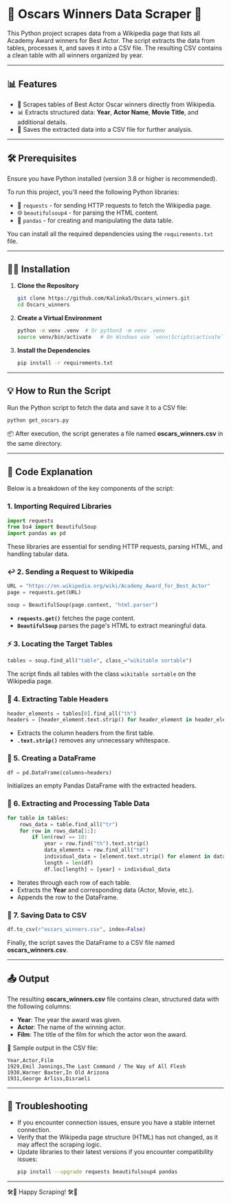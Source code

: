 # 🌟 Oscars Winners Data Scraper 🌟

This Python project scrapes data from a Wikipedia page that lists all Academy Award winners for Best Actor. The script extracts the data from tables, processes it, and saves it into a CSV file. The resulting CSV contains a clean table with all winners organized by year.

---

## 📊 Features
- 🔎 Scrapes tables of Best Actor Oscar winners directly from Wikipedia.
- 📊 Extracts structured data: **Year**, **Actor Name**, **Movie Title**, and additional details.
- 🔧 Saves the extracted data into a CSV file for further analysis.

---

## 🛠️ Prerequisites
Ensure you have Python installed (version 3.8 or higher is recommended).

To run this project, you'll need the following Python libraries:
- 💪 `requests` - for sending HTTP requests to fetch the Wikipedia page.
- 🌐 `beautifulsoup4` - for parsing the HTML content.
- 📅 `pandas` - for creating and manipulating the data table.

You can install all the required dependencies using the `requirements.txt` file.

---

## 👨‍💻 Installation

1. **Clone the Repository**
   ```bash
   git clone https://github.com/Kalinka5/Oscars_winners.git
   cd Oscars_winners
   ```

2. **Create a Virtual Environment**
   ```bash
   python -m venv .venv  # Or python3 -m venv .venv
   source venv/bin/activate   # On Windows use `venv\Scripts\activate`
   ```

3. **Install the Dependencies**
   ```bash
   pip install -r requirements.txt
   ```

---

## 💡 How to Run the Script

Run the Python script to fetch the data and save it to a CSV file:

```bash
python get_oscars.py
```

📦 After execution, the script generates a file named **oscars_winners.csv** in the same directory.

---

## 🧐 Code Explanation
Below is a breakdown of the key components of the script:

### 1. Importing Required Libraries
```python
import requests
from bs4 import BeautifulSoup
import pandas as pd
```
These libraries are essential for sending HTTP requests, parsing HTML, and handling tabular data.

### ↩️ 2. Sending a Request to Wikipedia
```python
URL = "https://en.wikipedia.org/wiki/Academy_Award_for_Best_Actor"
page = requests.get(URL)

soup = BeautifulSoup(page.content, "html.parser")
```
- **`requests.get()`** fetches the page content.
- **`BeautifulSoup`** parses the page's HTML to extract meaningful data.

### ⚡ 3. Locating the Target Tables
```python
tables = soup.find_all("table", class_="wikitable sortable")
```
The script finds all tables with the class `wikitable sortable` on the Wikipedia page.

### 🔄 4. Extracting Table Headers
```python
header_elements = tables[0].find_all("th")
headers = [header_element.text.strip() for header_element in header_elements][:-3]
```
- Extracts the column headers from the first table.
- **`.text.strip()`** removes any unnecessary whitespace.

### 🔢 5. Creating a DataFrame
```python
df = pd.DataFrame(columns=headers)
```
Initializes an empty Pandas DataFrame with the extracted headers.

### 🤝 6. Extracting and Processing Table Data
```python
for table in tables:
    rows_data = table.find_all("tr")
    for row in rows_data[1:]:
        if len(row) == 10:
            year = row.find("th").text.strip()
            data_elements = row.find_all("td")
            individual_data = [element.text.strip() for element in data_elements][:-1]
            length = len(df)
            df.loc[length] = [year] + individual_data
```
- Iterates through each row of each table.
- Extracts the **Year** and corresponding data (Actor, Movie, etc.).
- Appends the row to the DataFrame.

### 📃 7. Saving Data to CSV
```python
df.to_csv(r"oscars_winners.csv", index=False)
```
Finally, the script saves the DataFrame to a CSV file named **oscars_winners.csv**.

---

## 📤 Output
The resulting **oscars_winners.csv** file contains clean, structured data with the following columns:
- **Year**: The year the award was given.
- **Actor**: The name of the winning actor.
- **Film**: The title of the film for which the actor won the award.

📅 Sample output in the CSV file:
```csv
Year,Actor,Film
1929,Emil Jannings,The Last Command / The Way of All Flesh
1930,Warner Baxter,In Old Arizona
1931,George Arliss,Disraeli
```

---

## 🔧 Troubleshooting
- If you encounter connection issues, ensure you have a stable internet connection.
- Verify that the Wikipedia page structure (HTML) has not changed, as it may affect the scraping logic.
- Update libraries to their latest versions if you encounter compatibility issues:
   ```bash
   pip install --upgrade requests beautifulsoup4 pandas
   ```

---

🛠️📏 Happy Scraping! 🛠️📏
